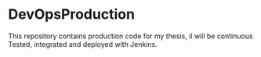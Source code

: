 # DevOpsProduction
This repository contains production code for my thesis, il will be continuous Tested, integrated and deployed with Jenkins.
